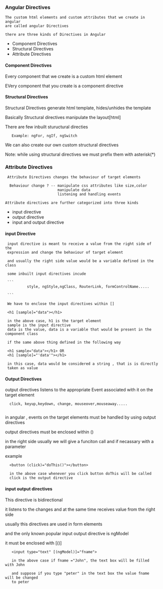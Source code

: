### Angular Directives

    The custom html elements and custom attributes that we create in angular
    are called angular Directives

    there are three kinds of Directives in Angular

* Component Directives
* Structural Directives
* Attribute Directives

#### Component Directives

  Every component that we create is a custom html element

  EVery component that you create is a component directive

#### Structural Directives

   Structural Directives generate html template, hides/unhides the template

   Basically Structural directives manipulate the layout[html]

   There are few inbuilt stuructural directies

   ```
      Example: ngFor, ngIf, ngSwitch
   ```

   We can also create our own custom structural directives

   Note: while using structural directives we must prefix them with asterisk(*)

   ### Attribute Directives

     Attribute Directives changes the behaviour of target elements

      Behaviour change ? -- manipulate css attributes like size,color
                            manipulate data  
                            listening and handling events

    Attribute directives are further categorized into three kinds

* input directive
* output directive
* input and output directive

#### input Directive
   
     input directive is meant to receive a value from the right side of the
     expression and change the behaviour of target element

     and usually the right side value would be a variable defined in the class

     some inbuilt input directives incude

     ```
              style, ngStyle,ngClass, RouterLink, formControlName.....

     ```

     We have to enclose the input directives within []

     <h1 [sample]="data"></h1>

     in the above case, h1 is the target element
     sample is the input directive
     data is the value, data is a variable that would be present in the component class

     if the same above thing defined in the following way

     <h1 sample="data"></h1> OR
     <h1 [sample]="'data'"></h1>

     in this case, data would be considered a string , that is is directly
     taken as value


#### Output Directives

   output directives listens to the appropriate Event associated with it on the target element

   ````
     click, keyup,keydown, change, mouseover,mouseaway.....
    
````

  in angular , events on the target elements must be handled by using output
  directives

  output directives must be enclosed  within ()

  in the right side usually we will give a funciton call and if necassary
  with a parameter

  example

  ```
    <button (click)="doThis()"></button>

    in the above case whenever you click button doThis will be called
    click is the output directive

 ```


#### input output directives

This directive is bidirectional

it listens to the changes and at the same time receives value
from the right side

usually this directives are used in form elements

and the only known popular input output directive is ngModel

it must be enclosed with [()]

```
   <input type="text" [(ngModel)]="fname">

   in the above case if fname ="John", the text box will be filled with John

   and suppose if you type "peter" in the text box the value fname will be changed
   to peter
   ```